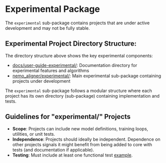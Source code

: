 # Experimental Package

The `experimental` sub-package contains projects that are under active development and may not be fully stable.

## Experimental Project Directory Structure:

The directory structure above shows the key experimental components:

- [docs/user-guide-experimental/](../../docs/user-guide-experimental/): Documentation directory for experimental features and algorithms
- [nemo_aligner/experimental/](../../nemo_aligner/experimental/): Main experimental sub-package containing projects under development

The `experimental` sub-package follows a modular structure where each project has its own directory (sub-package) containing implementation and tests.

## Guidelines for "experimental/" Projects

- **Scope**: Projects can include new model definitions, training loops, utilities, or unit tests.
- **Independence**: Projects should ideally be independent. Dependence on other projects signals it might benefit from being added to core with tests (and documentation if applicable).
- **Testing**: Must include at least one functional test [example](../../tests/functional/test_cases/dpo-llama3).
